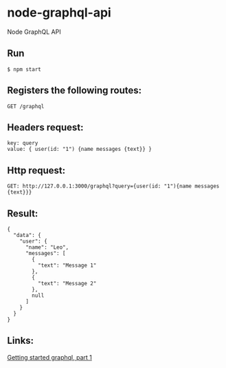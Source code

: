 # node-graphql-api
Node GraphQL API

## Run
```
$ npm start
```

## Registers the following routes:
```
GET /graphql
```

## Headers request:
```
key: query
value: { user(id: "1") {name messages {text}} }
```

## Http request:
```
GET: http://127.0.0.1:3000/graphql?query={user(id: "1"){name messages {text}}}
```

## Result:
```
{
  "data": {
    "user": {
      "name": "Leo",
      "messages": [
        {
          "text": "Message 1"
        },
        {
          "text": "Message 2"
        },
        null
      ]
    }
  }
}
```
## Links:

[Getting started graphql, part 1](https://www.youtube.com/watch?v=rm1GalQIoXI)
